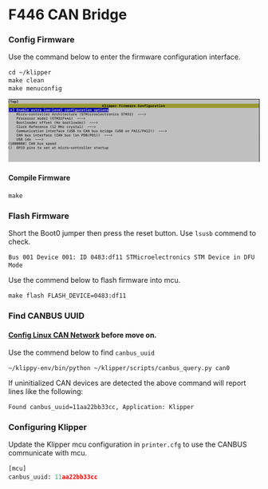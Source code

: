 # F446 CAN Bridge

### Config Firmware

Use the command below to enter the firmware configuration interface.

```shell
cd ~/klipper
make clean
make menuconfig
```

![h723](img/octopus-pro-f446-can-main.png)

#### Compile Firmware

```shell
make 
```

### Flash Firmware

Short the Boot0 jumper then press the reset button. Use `lsusb` commend to check. 

```
Bus 001 Device 001: ID 0483:df11 STMicroelectronics STM Device in DFU Mode
```

Use the commend below to flash firmware into mcu.

```shell
make flash FLASH_DEVICE=0483:df11
```

### Find CANBUS UUID

#### [Config Linux CAN Network](../../../host/can-network/config-linux-can-network.md) before move on.

Use the commend below to find `canbus_uuid`

```shell
~/klippy-env/bin/python ~/klipper/scripts/canbus_query.py can0
```

If uninitialized CAN devices are detected the above command will report lines like the following:

```shell
Found canbus_uuid=11aa22bb33cc, Application: Klipper
```

### Configuring Klipper

Update the Klipper mcu configuration in `printer.cfg` to use the CANBUS communicate with mcu.

```python
[mcu]
canbus_uuid: 11aa22bb33cc
```
